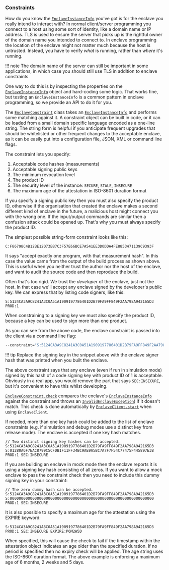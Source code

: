 ### Constraints

How do you know the [`EnclaveInstanceInfo`](api/-conclave%20-core/com.r3.conclave.common/-enclave-instance-info/index.html) you've got is for the enclave you really intend to interact with? In normal
client/server programming you connect to a host using some sort of identity, like a domain name or IP address. TLS
is used to ensure the server that picks up is the rightful owner of the domain name you intended to connect to. In
enclave programming the location of the enclave might not matter much because the host is untrusted. Instead, you have
to verify *what* is running, rather than *where* it's running.

!!! note
    The domain name of the server can still be important in some applications, in which case you should still use TLS
    in addition to enclave constraints.

One way to do this is by inspecting the properties on the [`EnclaveInstanceInfo`](api/-conclave%20-core/com.r3.conclave.common/-enclave-instance-info/index.html) object and hard-coding some logic. That
works fine, but testing an `EnclaveInstanceInfo` is a common pattern in enclave programming, so we provide an API to
do it for you.

The [`EnclaveConstraint`](api/-conclave%20-core/com.r3.conclave.common/-enclave-constraint/index.html) class takes an [`EnclaveInstanceInfo`](api/-conclave%20-core/com.r3.conclave.common/-enclave-instance-info/index.html) and
performs some matching against it. A constraint object can be built in code, or it can be loaded from a small domain
specific language encoded as a one-line string. The string form is helpful if you anticipate frequent upgrades that
should be whitelisted or other frequent changes to the acceptable enclave, as it can be easily put into a
configuration file, JSON, XML or command line flags.

The constraint lets you specify:

1. Acceptable code hashes (measurements)
2. Acceptable signing public keys
3. The minimum revocation level
4. The product ID
5. The security level of the instance: `SECURE`, `STALE`, `INSECURE`
6. The maximum age of the attestation in ISO-8601 duration format

If you specify a signing public key then you must also specify the product ID, otherwise if the organisation that
created the enclave makes a second different kind of enclave in the future, a malicious host might connect you with the
wrong one. If the input/output commands are similar then a confusion attack could be opened up. That's why you must
always specify the product ID.

The simplest possible string-form constraint looks like this:

`C:F86798C4B12BE12073B87C3F57E66BCE7A541EE3D0DDA4FE8853471139C9393F`

It says "accept exactly one program, with that measurement hash". In this case the value came from the output of the
build process as shown above. This is useful when you neither trust the author nor the host of the enclave, and want to
audit the source code and then reproduce the build.

Often that's too rigid. We trust the *developer* of the enclave, just not the host. In that case we'll accept any enclave
signed by the developer's public key. We can express that by listing code signers, like this:

`S:5124CA3A9C8241A3C0A51A1909197786401D2B79FA9FF849F2AA798A942165D3 PROD:1`

When constraining to a signing key we must also specify the product ID, because a key can be used to sign more than
one product.

As you can see from the above code, the enclave constraint is passed into the client via a command line flag:

```bash
--constraint="S:5124CA3A9C8241A3C0A51A1909197786401D2B79FA9FF849F2AA798A942165D3 PROD:1 SEC:INSECURE"
```

!!! tip
    Replace the signing key in the snippet above with the enclave signer hash that was printed when you
    built the enclave.

The above constraint says that any enclave (even if run in simulation mode) signed by this hash of a code signing key
with product ID of 1 is acceptable. Obviously in a real app, you would remove the part that says `SEC:INSECURE`, but
it's convenient to have this whilst developing.

[`EnclaveConstraint.check`](api/-conclave%20-core/com.r3.conclave.common/-enclave-constraint/check.html) compares the
enclave's [`EnclaveInstanceInfo`](api/-conclave%20-core/com.r3.conclave.common/-enclave-instance-info/index.html) against the constraint and
throws an [`InvalidEnclaveException`](api/-conclave%20-core/com.r3.conclave.common/-invalid-enclave-exception/index.html)) if it doesn't
match. This check is done automatically by
[`EnclaveClient.start`](api/-conclave%20-core/com.r3.conclave.client/-enclave-client/start.html) when using `EnclaveClient`.

If needed, more than one key hash could be added to the list of enclave constraints (e.g. if simulation and debug
modes use a distinct key from release mode). The enclave is accepted if one key hash matches.

```
// Two distinct signing key hashes can be accepted.
S:5124CA3A9C8241A3C0A51A1909197786401D2B79FA9FF849F2AA798A942165D3 S:01280A6F7EAC8799C5CFDB1F11FF34BC9AE9A5BC7A7F7F54C77475F445897E3B PROD:1 SEC:INSECURE
```

If you are building an enclave in mock mode then the enclave reports it is using a signing key hash consisting of
all zeros. If you want to allow a mock enclave to pass the constraint check then you need to include this dummy
signing key in your constraint:

```
// The zero dummy hash can be accepted.
S:5124CA3A9C8241A3C0A51A1909197786401D2B79FA9FF849F2AA798A942165D3 S:0000000000000000000000000000000000000000000000000000000000000000 PROD:1 SEC:INSECURE
```

It is also possible to specify a maximum age for the attestation using the EXPIRE keyword:

```
S:5124CA3A9C8241A3C0A51A1909197786401D2B79FA9FF849F2AA798A942165D3 PROD:1 SEC:INSECURE EXPIRE:P6M2W5D
```

When specified, this will cause the check to fail if the timestamp within the attestation object indicates an
age older than the specified duration. If no period is specified then no expiry check will be applied. The age string
uses the ISO-8601 duration format. The above example is enforcing a maximum age of 6 months, 2 weeks and 5 days.